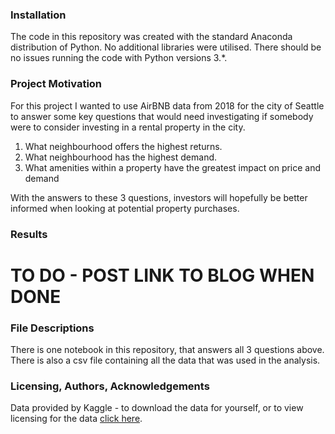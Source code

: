 ### Installation
The code in this repository was created with the standard Anaconda distribution of Python. No additional libraries were utilised. There should be no issues running the code with Python versions 3.*.

### Project Motivation
For this project I wanted to use AirBNB data from 2018 for the city of Seattle to answer some key questions that would need investigating if somebody were to consider investing in a rental property in the city.
1. What neighbourhood offers the highest returns.
2. What neighbourhood has the highest demand.
3. What amenities within a property have the greatest impact on price and demand

With the answers to these 3 questions, investors will hopefully be better informed when looking at potential property purchases.

### Results
# TO DO - POST LINK TO BLOG WHEN DONE

### File Descriptions
There is one notebook in this repository, that answers all 3 questions above. 
There is also a csv file containing all the data that was used in the analysis. 

### Licensing, Authors, Acknowledgements
Data provided by Kaggle - to download the data for yourself, or to view licensing for the data [click here](https://www.kaggle.com/airbnb/seattle/data). 
